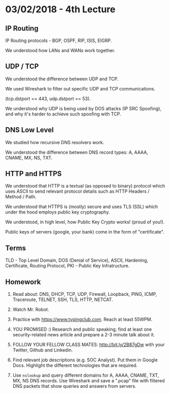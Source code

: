 # 03/02/2018 - 4th Lecture

## IP Routing

IP Routing protocols - BGP, OSPF, RIP, ISIS, EIGRP.

We understood how LANs and WANs work together.

## UDP / TCP

We understood the difference between UDP and TCP.

We used Wireshark to filter out specific UDP and TCP communications.

(tcp.dstport == 443, udp.dstport == 53).

We understood why UDP is being used by DOS attacks (IP SRC Spoofing), and why
it's harder to achieve such spoofing with TCP.

## DNS Low Level

We studied how recursive DNS resolvers work.

We understood the difference between DNS record types: A, AAAA, CNAME, MX, NS, TXT.

## HTTP and HTTPS

We understood that HTTP is a textual (as opposed to binary) protocol which
uses ASCII to send relevant protocol details such as HTTP Headers / Method / Path.

We understood that HTTPS is (mostly) secure and uses TLS (SSL) which under the hood
employs public key cryptography.

We understood, in high level, how Public Key Crypto works! (proud of you!).

Public keys of servers (google, your bank) come in the form of "certificate".

## Terms
TLD - Top Level Domain, DOS (Denial of Service), ASCII, Hardening, Certificate,
Routing Protocol, PKI - Public Key Infratructure.

## Homework

1. Read about: DNS, DHCP, TCP, UDP, Firewall, Loopback, PING, ICMP,
Traceroute, TELNET, SSH, TLS, HTTP, NETCAT.

2. Watch Mr. Robot.

3. Practice with https://www.typingclub.com. Reach at least 55WPM.

4. YOU PROMISED :)  Research and public speaking; find at least one
security-related news article and prepare a 2-3 minute talk about it.

5. FOLLOW YOUR FELLOW CLASS MATES: http://bit.ly/2B87gDw with your Twitter, Github and Linkedin.

6. Find relevant job descriptions (e.g. SOC Analyst). Put them in Google Docs.
Highlight the different technologies that are required.

7. Use `nslookup` and query different domains for A, AAAA, CNAME, TXT, MX, NS
DNS records. Use Wireshark and save a ".pcap" file with filtered DNS packets
that show queries and answers from servers.
